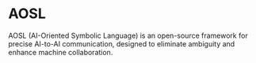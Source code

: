 # AOSL
AOSL (AI-Oriented Symbolic Language) is an open-source framework for precise AI-to-AI communication, designed to eliminate ambiguity and enhance machine collaboration.
